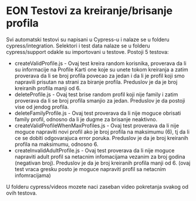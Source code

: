 # EON Testovi za kreiranje/brisanje profila

Svi automatski testovi su napisani u Cypress-u i nalaze se u folderu cypress/integration. Selektori i test data nalaze se u folderu cypress/support odakle su importovani u testove. 
Postoji 5 testova:

- createValidProfile.js - Ovaj test kreira random korisnika, proverava da li su informacije na Profile Karti one koje su unete tokom 
kreiranja a zatim proverava da li se broj profila povecao za jedan i da li je profil koji smo napravili prisutan na strani za biranje profila. 
Preduslov je da je broj kreiranih profila manji od 6.
- deleteProfile.js - Ovaj test brise random profil koji nije family i zatim proverava da li se broj profila smanjio za jedan. Preduslov je da postoji vise od jendog profila.
- deleteFamilyProfile.js - Ovaj test proverava da li nije moguce obrisati family profil, odnosno da li je dugme za brisanje neaktivno.
- createValidProfileWhenMaxProfiles.js - Ovaj test proverava da li nije moguce napraviti novi profil ako je broj profila na maksimumu (6), tj da li ce se dobiti odgovarajuca error poruka. 
Preduslov je da je broj kreiranih profila na maksimumu, odnosno 6. 
- createInvalidAdultProfile.js  - Ovaj test proverava da li nije moguce napraviti adult profil sa netacnim infomacijama vezanim za broj godina (negativan broj). 
Preduslov je da je broj kreiranih profila manji od 6. (ovaj test vraca gresku posto je moguce napraviti profil sa netacnim infomracijama)

U folderu cypress/videos mozete naci zaseban video pokretanja svakog od ovih testova.
